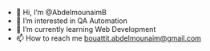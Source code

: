 - 👋 Hi, I’m @AbdelmounaimB
- 👀 I’m interested in QA Automation
- 🌱 I’m currently learning Web Development
- 📫 How to reach me bouattit.abdelmounaim@gmail.com

<!---
AbdelmounaimB/AbdelmounaimB is a ✨ special ✨ repository because its `README.md` (this file) appears on your GitHub profile.
You can click the Preview link to take a look at your changes.
--->
